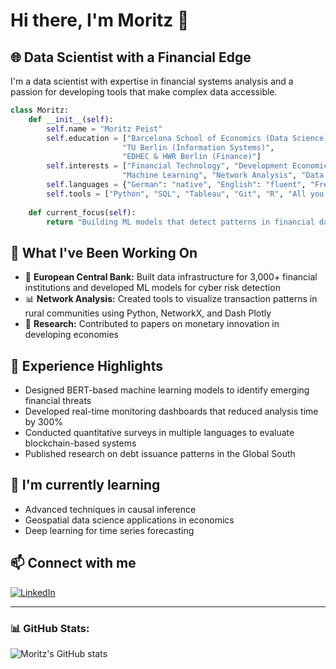 # Hi there, I'm Moritz 👋

## 🌐 Data Scientist with a Financial Edge

I'm a data scientist with expertise in financial systems analysis and a passion for developing tools that make complex data accessible.

```python
class Moritz:
    def __init__(self):
        self.name = "Moritz Peist"
        self.education = ["Barcelona School of Economics (Data Science)", 
                         "TU Berlin (Information Systems)", 
                         "EDHEC & HWR Berlin (Finance)"]
        self.interests = ["Financial Technology", "Development Economics", 
                         "Machine Learning", "Network Analysis", "Data Visualization"]
        self.languages = {"German": "native", "English": "fluent", "French": "proficient", "Spanish": "basic"}
        self.tools = ["Python", "SQL", "Tableau", "Git", "R", "All you can do in Excel, yes even VBA"]
        
    def current_focus(self):
        return "Building ML models that detect patterns in financial data"
```

## 🔭 What I've Been Working On

- 🏦 **European Central Bank:** Built data infrastructure for 3,000+ financial institutions and developed ML models for cyber risk detection
- 📊 **Network Analysis:** Created tools to visualize transaction patterns in rural communities using Python, NetworkX, and Dash Plotly
- 📝 **Research:** Contributed to papers on monetary innovation in developing economies

## 💼 Experience Highlights

- Designed BERT-based machine learning models to identify emerging financial threats
- Developed real-time monitoring dashboards that reduced analysis time by 300%
- Conducted quantitative surveys in multiple languages to evaluate blockchain-based systems
- Published research on debt issuance patterns in the Global South

## 🌱 I'm currently learning

- Advanced techniques in causal inference
- Geospatial data science applications in economics
- Deep learning for time series forecasting

## 📫 Connect with me

[![LinkedIn](https://img.shields.io/badge/LinkedIn-0077B5?style=for-the-badge&logo=linkedin&logoColor=white)](https://www.linkedin.com/in/moritz-p)

---

### 📊 GitHub Stats:
![Moritz's GitHub stats](https://github-readme-stats.vercel.app/api?username=m9o8&show_icons=true&theme=default)
